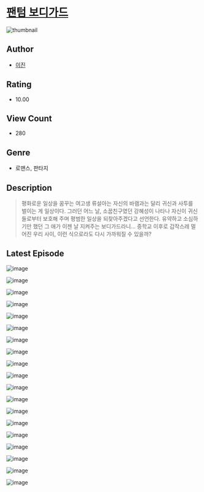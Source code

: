 # [팬텀 보디가드](https://comic.naver.com/challenge/list?titleId=810024)
![thumbnail](https://image-comic.pstatic.net/user_contents_data/challenge_comic/2023/05/23/366113/upload_3631361688201475129_480x623.jpeg)

## Author
- [이진](https://comic.naver.com/artistTitle?id=366113)

## Rating
- 10.00

## View Count
- 280

## Genre
- 로맨스, 판타지

## Description
> 평화로운 일상을 꿈꾸는 여고생 류설아는 자신의 바램과는 달리 귀신과 사투를 벌이는 게 일상이다. 그러던 어느 날, 소꿉친구였던 강혜성이 나타나 자신이 귀신들로부터 보호해 주며 평범한 일상을 되찾아주겠다고 선언한다. 유약하고 소심하기만 했던 그 애가 이젠 날 지켜주는 보디가드라니... 중학교 이후로 갑작스레 멀어진 우리 사이, 이런 식으로라도 다시 가까워질 수 있을까?


## Latest Episode
![image](https://image-comic.pstatic.net/user_contents_data/challenge_comic/2023/05/23/366113/upload_7147275716255966817.jpeg)

![image](https://image-comic.pstatic.net/user_contents_data/challenge_comic/2023/05/23/366113/upload_3977580303343563320.jpeg)

![image](https://image-comic.pstatic.net/user_contents_data/challenge_comic/2023/05/23/366113/upload_7017231863297499749.jpeg)

![image](https://image-comic.pstatic.net/user_contents_data/challenge_comic/2023/05/23/366113/upload_7018078693338787897.jpeg)

![image](https://image-comic.pstatic.net/user_contents_data/challenge_comic/2023/05/23/366113/upload_4063431253521883959.jpeg)

![image](https://image-comic.pstatic.net/user_contents_data/challenge_comic/2023/05/23/366113/upload_3558232061722702691.jpeg)

![image](https://image-comic.pstatic.net/user_contents_data/challenge_comic/2023/05/23/366113/upload_3761459383695401573.jpeg)

![image](https://image-comic.pstatic.net/user_contents_data/challenge_comic/2023/05/23/366113/upload_7291664472259770721.jpeg)

![image](https://image-comic.pstatic.net/user_contents_data/challenge_comic/2023/05/23/366113/upload_3906930063452682596.jpeg)

![image](https://image-comic.pstatic.net/user_contents_data/challenge_comic/2023/05/23/366113/upload_3761457201079925090.jpeg)

![image](https://image-comic.pstatic.net/user_contents_data/challenge_comic/2023/05/23/366113/upload_7148399407794763831.jpeg)

![image](https://image-comic.pstatic.net/user_contents_data/challenge_comic/2023/05/23/366113/upload_7221861078117266998.jpeg)

![image](https://image-comic.pstatic.net/user_contents_data/challenge_comic/2023/05/23/366113/upload_7077178554973381943.jpeg)

![image](https://image-comic.pstatic.net/user_contents_data/challenge_comic/2023/05/23/366113/upload_7148110051589567285.jpeg)

![image](https://image-comic.pstatic.net/user_contents_data/challenge_comic/2023/05/23/366113/upload_3918755537938035509.jpeg)

![image](https://image-comic.pstatic.net/user_contents_data/challenge_comic/2023/05/23/366113/upload_7233679513919435366.jpeg)

![image](https://image-comic.pstatic.net/user_contents_data/challenge_comic/2023/05/23/366113/upload_3487019094495213409.jpeg)

![image](https://image-comic.pstatic.net/user_contents_data/challenge_comic/2023/05/23/366113/upload_3761404231214523449.jpeg)

![image](https://image-comic.pstatic.net/user_contents_data/challenge_comic/2023/05/23/366113/upload_4050197742875600433.jpeg)
